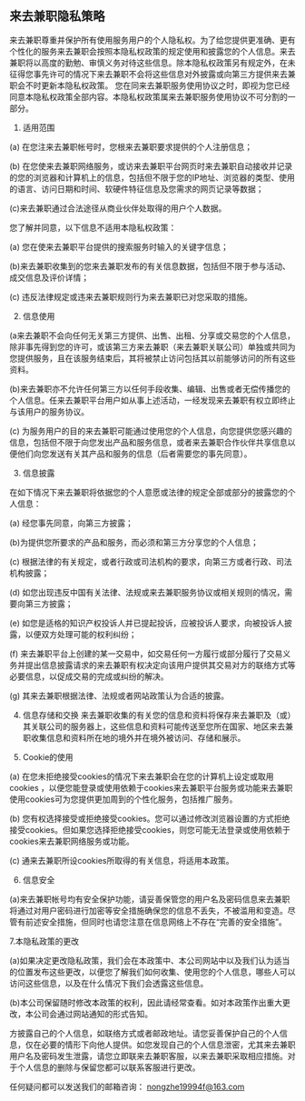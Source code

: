## 来去兼职隐私策略

来去兼职尊重并保护所有使用服务用户的个人隐私权。为了给您提供更准确、更有个性化的服务来去兼职会按照本隐私权政策的规定使用和披露您的个人信息。来去兼职将以高度的勤勉、审慎义务对待这些信息。除本隐私权政策另有规定外，在未征得您事先许可的情况下来去兼职不会将这些信息对外披露或向第三方提供来去兼职会不时更新本隐私权政策。 您在同来去兼职服务使用协议之时，即视为您已经同意本隐私权政策全部内容。本隐私权政策属来去兼职服务使用协议不可分割的一部分。

1. 适用范围

(a) 在您注来去兼职帐号时，您根来去兼职要求提供的个人注册信息；

(b) 在您使来去兼职网络服务，或访来去兼职平台网页时来去兼职自动接收并记录的您的浏览器和计算机上的信息，包括但不限于您的IP地址、浏览器的类型、使用的语言、访问日期和时间、软硬件特征信息及您需求的网页记录等数据；

(c)来去兼职通过合法途径从商业伙伴处取得的用户个人数据。

您了解并同意，以下信息不适用本隐私权政策：

(a) 您在使来去兼职平台提供的搜索服务时输入的关键字信息；

(b)来去兼职收集到的您来去兼职发布的有关信息数据，包括但不限于参与活动、成交信息及评价详情；

(c) 违反法律规定或违来去兼职规则行为来去兼职已对您采取的措施。

2. 信息使用

(a来去兼职不会向任何无关第三方提供、出售、出租、分享或交易您的个人信息，除非事先得到您的许可，或该第三方来去兼职（来去兼职关联公司）单独或共同为您提供服务，且在该服务结束后，其将被禁止访问包括其以前能够访问的所有这些资料。

(b)来去兼职亦不允许任何第三方以任何手段收集、编辑、出售或者无偿传播您的个人信息。任来去兼职平台用户如从事上述活动，一经发现来去兼职有权立即终止与该用户的服务协议。

(c) 为服务用户的目的来去兼职可能通过使用您的个人信息，向您提供您感兴趣的信息，包括但不限于向您发出产品和服务信息，或者来去兼职合作伙伴共享信息以便他们向您发送有关其产品和服务的信息（后者需要您的事先同意）。

3. 信息披露

在如下情况下来去兼职将依据您的个人意愿或法律的规定全部或部分的披露您的个人信息：

(a) 经您事先同意，向第三方披露；

(b)为提供您所要求的产品和服务，而必须和第三方分享您的个人信息；

(c) 根据法律的有关规定，或者行政或司法机构的要求，向第三方或者行政、司法机构披露；

(d) 如您出现违反中国有关法律、法规或来去兼职服务协议或相关规则的情况，需要向第三方披露；

(e) 如您是适格的知识产权投诉人并已提起投诉，应被投诉人要求，向被投诉人披露，以便双方处理可能的权利纠纷；

(f) 来去兼职平台上创建的某一交易中，如交易任何一方履行或部分履行了交易义务并提出信息披露请求的来去兼职有权决定向该用户提供其交易对方的联络方式等必要信息，以促成交易的完成或纠纷的解决。

(g) 其来去兼职根据法律、法规或者网站政策认为合适的披露。

4. 信息存储和交换
来去兼职收集的有关您的信息和资料将保存来去兼职及（或）其关联公司的服务器上，这些信息和资料可能传送至您所在国家、地区来去兼职收集信息和资料所在地的境外并在境外被访问、存储和展示。

5. Cookie的使用

(a) 在您未拒绝接受cookies的情况下来去兼职会在您的计算机上设定或取用cookies ，以便您能登录或使用依赖于cookies来去兼职平台服务或功能来去兼职使用cookies可为您提供更加周到的个性化服务，包括推广服务。

(b) 您有权选择接受或拒绝接受cookies。您可以通过修改浏览器设置的方式拒绝接受cookies。但如果您选择拒绝接受cookies，则您可能无法登录或使用依赖于cookies来去兼职网络服务或功能。

(c) 通来去兼职所设cookies所取得的有关信息，将适用本政策。

6. 信息安全

(a)来去兼职帐号均有安全保护功能，请妥善保管您的用户名及密码信息来去兼职将通过对用户密码进行加密等安全措施确保您的信息不丢失，不被滥用和变造。尽管有前述安全措施，但同时也请您注意在信息网络上不存在“完善的安全措施”。


7.本隐私政策的更改

(a)如果决定更改隐私政策，我们会在本政策中、本公司网站中以及我们认为适当的位置发布这些更改，以便您了解我们如何收集、使用您的个人信息，哪些人可以访问这些信息，以及在什么情况下我们会透露这些信息。

(b)本公司保留随时修改本政策的权利，因此请经常查看。如对本政策作出重大更改，本公司会通过网站通知的形式告知。

方披露自己的个人信息，如联络方式或者邮政地址。请您妥善保护自己的个人信息，仅在必要的情形下向他人提供。如您发现自己的个人信息泄密，尤其来去兼职用户名及密码发生泄露，请您立即联来去兼职客服，以来去兼职采取相应措施。对于个人信息的删除与保留您都可以联系客服进行更改。

任何疑问都可以发送我们的邮箱咨询：
nongzhe19994f@163.com
